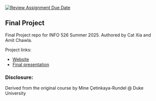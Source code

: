 [![Review Assignment Due Date](https://classroom.github.com/assets/deadline-readme-button-22041afd0340ce965d47ae6ef1cefeee28c7c493a6346c4f15d667ab976d596c.svg)](https://classroom.github.com/a/5Mx2IIjf)

## Final Project
Final Project repo for INFO 526 Summer 2025. Authored by Cat Xia and Amit Chawla.

Project links:
- [Website](https://info-526-su25.github.io/final-project-Amit9277-1/)
- [Final presentation](https://youtu.be/jHAOFrIHhXA)

### Disclosure:
Derived from the original course by Mine Çetinkaya-Rundel @ Duke University
